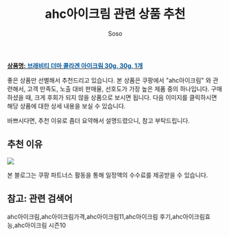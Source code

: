 ﻿---
layout: post
title:  "ahc아이크림 관련 상품 추천"
author: Soso
categories: [ 디지털/가전]
tags: [ahc아이크림,ahc아이크림가격,ahc아이크림11,ahc아이크림 후기,ahc아이크림효능,ahc아이크림 시즌10]
image: https://ads-partners.coupang.com/image1/vt_GYssGW3UinUzvvm35gSs9xtadSQiKyPRmomEpFELCSIwDu4Rhz-vGVIitv8XQwqu9bUOG853aEs8OKKK66cbqTXXGqa1lxKWm50QLWR05vumSh2V0h3zw2UmPAgSTBFf76SBOK5ouxrMFV9E8sVj7m_eNvheW5LggDismB7Mie0z4XOzvPBLIMGI9Rh4ROemBX2epSPDjiqZx5StxkPxIjN7YrmITkcrRWBXtsn081oynbg8-tedYfMy15oPvASm2g8bRISgToDgOsSOLWKy5sO98LbbvKGteZKm_bYsoAJjt33h2gpU= 
description: "쿠팡에서 ahc아이크림 관련 상품으로 가장 고객 선호도가 높은 제품 중 하나입니다."
---

<a href="https://link.coupang.com/re/AFFSDP?lptag=AF5673682&pageKey=6577926150&itemId=14790755833&vendorItemId=82030687085&traceid=V0-153-6a09b6fe599e3830&clickBeacon=1cYs4DiU1UOYMLz41Rbvm8pBVKZ_ZSb2DrMdEB1qU7qGWgdKyKck3aPBdOzcCeiVbjxLemCrh_2p5YDyQyKtXUAZU3oqGf-jSusjSKc37NRj7Uziy5978uTOYfp5VG14JI3CtBOGiE3BTzF_XuPsY_T5twkyhWpbhpwBZcbTlhXXIQ9-8i-HY_Vk7mWNIvIWUxpr-XpQVFup9ZU4gI1bRqZgJpfcv4EiPLq0SN3nKFTEAbSS75ncwCtMOTSRhEuqIwyS7LNdMilUimF6zE068nQLR0AByvFP2K5voDvGExYHA7tD8QcPc90SauH8AoYSizVjAEFLlf7V5YudVr8qlO867iOqogAdk272XN_KTMucKue4E8Z-VhZgbEvD0shB7QENZutR6yhChBUiVsH1E806xwL2LY7OdYUmI_wtAkVITCX4LhJr5mV8rWosiwfXT-mLoP8no5azhPYmgVn3C1rMK5wpxpXm0oPGp8A1F9F0YxdxA79QW3UEIVmbEOkd-xYBeilkVJfT2I69HIaH0eWwCImeCDDIqkko4ZiWd2R5mXzrn2lH8UzwvDrljc7GwrswOux348Ce5aDldNq_SIRLIWfiGDVySmF-f4jpBjivSRhR67ufZ-xMlYbLitJ7MZTb-5Zw-if5q1GonSEYHrJ1S6bx8B1-8S--lKEsHCwohLNCagOVTH3Mk2KmY1ON0ZWbM1bpnTWh4tXskJIiK2tKNHhG9YxcTm2fiU-3iZwWUPc-skqPhzfx5fxhP9y02o2GKDy6A-hOrH8ehfVjKEQfS20LJIlkhXwYHFJxRrEtc-yp-9OfAozgOSIoihPNYujB276A8YEnmyXCtsByr36LucT6Y7e5vy-8x9WtnJ0gvy9BsKU5sug12m_ciJdgd10pMoHODBGk26_BJYsQ&requestid=20240206141532441254686875&token=31850C%7CMIXED"><b>상품명: <font color='#01579B'>브래비티 더마 콜라겐 아이크림 30g, 30g, 1개</font></b></a>

좋은 상품만 선별해서 추천드리고 있습니다.
본 상품은 쿠팡에서 "ahc아이크림" 와 관련해서, 고객 만족도, 노출 대비 판매율, 선호도가 가장 높은 제품 중의 하나입니다.
구매하셨을 때, 크게 후회가 되지 않을 상품으로 보시면 됩니다. 
다음 이미지를 클릭하시면 해당 상품에 대한 상세 내용을 보실 수 있습니다.

바쁘시다면, 추천 이유로 좀더 요약해서 설명드렸으니, 참고 부탁드립니다.

## 추천 이유 

<a href="https://link.coupang.com/re/AFFSDP?lptag=AF5673682&pageKey=6577926150&itemId=14790755833&vendorItemId=82030687085&traceid=V0-153-6a09b6fe599e3830&clickBeacon=1cYs4DiU1UOYMLz41Rbvm8pBVKZ_ZSb2DrMdEB1qU7qGWgdKyKck3aPBdOzcCeiVbjxLemCrh_2p5YDyQyKtXUAZU3oqGf-jSusjSKc37NRj7Uziy5978uTOYfp5VG14JI3CtBOGiE3BTzF_XuPsY_T5twkyhWpbhpwBZcbTlhXXIQ9-8i-HY_Vk7mWNIvIWUxpr-XpQVFup9ZU4gI1bRqZgJpfcv4EiPLq0SN3nKFTEAbSS75ncwCtMOTSRhEuqIwyS7LNdMilUimF6zE068nQLR0AByvFP2K5voDvGExYHA7tD8QcPc90SauH8AoYSizVjAEFLlf7V5YudVr8qlO867iOqogAdk272XN_KTMucKue4E8Z-VhZgbEvD0shB7QENZutR6yhChBUiVsH1E806xwL2LY7OdYUmI_wtAkVITCX4LhJr5mV8rWosiwfXT-mLoP8no5azhPYmgVn3C1rMK5wpxpXm0oPGp8A1F9F0YxdxA79QW3UEIVmbEOkd-xYBeilkVJfT2I69HIaH0eWwCImeCDDIqkko4ZiWd2R5mXzrn2lH8UzwvDrljc7GwrswOux348Ce5aDldNq_SIRLIWfiGDVySmF-f4jpBjivSRhR67ufZ-xMlYbLitJ7MZTb-5Zw-if5q1GonSEYHrJ1S6bx8B1-8S--lKEsHCwohLNCagOVTH3Mk2KmY1ON0ZWbM1bpnTWh4tXskJIiK2tKNHhG9YxcTm2fiU-3iZwWUPc-skqPhzfx5fxhP9y02o2GKDy6A-hOrH8ehfVjKEQfS20LJIlkhXwYHFJxRrEtc-yp-9OfAozgOSIoihPNYujB276A8YEnmyXCtsByr36LucT6Y7e5vy-8x9WtnJ0gvy9BsKU5sug12m_ciJdgd10pMoHODBGk26_BJYsQ&requestid=20240206141532441254686875&token=31850C%7CMIXED"><img src="https://thumbnail10.coupangcdn.com/thumbnails/remote/q89/image/vendor_inventory/3823/5e4f7ea83841fa25828b837f4765db03a6ecf79fcd9d2f07ee09cbf5d4d6.jpg"></a> 

본 블로그는 쿠팡 파트너스 활동을 통해 일정액의 수수료를 제공받을 수 있습니다.

## 참고: 관련 검색어    
ahc아이크림,ahc아이크림가격,ahc아이크림11,ahc아이크림 후기,ahc아이크림효능,ahc아이크림 시즌10